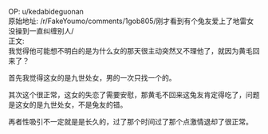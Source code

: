 
OP: u/kedabideguonan  
原始地址: /r/FakeYoumo/comments/1gob805/刚才看到有个兔友爱上了地雷女没操到一直纠缠别人/  
正文:  
我觉得他可能想不明白的是为什么女的那天很主动突然又不理他了，就因为黄毛回来了？

首先我觉得这女的是九世处女，男的一次只找一个的。

其次这个很正常，这女的失恋了需要安慰，那黄毛不回来这兔友肯定得吃了，问题是这女的是九世处女，不是兔友的错。

再者性吸引不一定就是是长久的，过了那个时间过了那个点激情退却了很正常。




